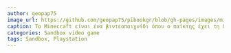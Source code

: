 ```yaml
---
author: geopap75
image_url: https://github.com/geopap75/pibookgr/blob/gh-pages/images/minecraft.jpg
caption: Το Minecraft είναι ένα βιντεοπαιχνίδι όπου ο παίκτης έχει τη δυνατότητα να δημιουργεί και να αλλάζει το περιβάλλον του παιχνιδιού χτίζοντας κατασκευές από κύβους σε έναν τρισδιάστατο κόσμο αλγοριθμικά δημιουργημένο. Το παιχνίδι εφευρέθηκε από τον Σουηδό προγραμματιστή Markus Persson το 2011 και αναπτύχθηκε από την εταιρία δημιουργίας παιχνιδιών Mojang. 
categories: Sandbox video game
tags: Sandbox, Playstation
---
```

